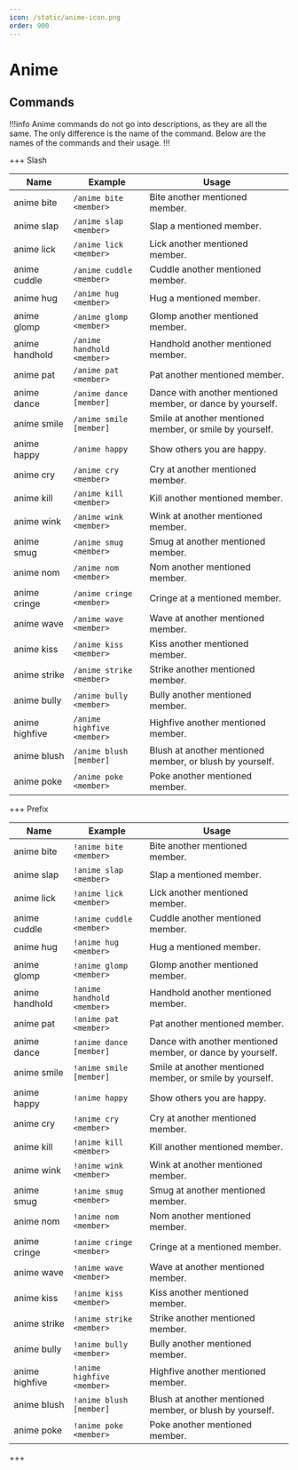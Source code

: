 ```yaml
---
icon: /static/anime-icon.png
order: 900
---
```

# Anime


## Commands

!!!info
Anime commands do not go into descriptions, as they are all the same. The only difference is the name of the command. Below are the names of the commands and their usage.
!!!

+++ Slash

| Name           | Example                    | Usage                                                      |
|----------------|----------------------------|------------------------------------------------------------|
| anime bite     | `/anime bite <member>`     | Bite another mentioned member.                             |
| anime slap     | `/anime slap <member>`     | Slap a mentioned member.                                   |
| anime lick     | `/anime lick <member>`     | Lick another mentioned member.                             | 
| anime cuddle   | `/anime cuddle <member>`   | Cuddle another mentioned member.                           |
| anime hug      | `/anime hug <member>`      | Hug a mentioned member.                                    |
| anime glomp    | `/anime glomp <member>`    | Glomp another mentioned member.                            |
| anime handhold | `/anime handhold <member>` | Handhold another mentioned member.                         |
| anime pat      | `/anime pat <member>`      | Pat another mentioned member.                              |
| anime dance    | `/anime dance [member]`    | Dance with another mentioned member, or dance by yourself. |
| anime smile    | `/anime smile [member]`    | Smile at another mentioned member, or smile by yourself.   |
| anime happy    | `/anime happy`             | Show others you are happy.                                 |
| anime cry      | `/anime cry <member>`      | Cry at another mentioned member.                           |
| anime kill     | `/anime kill <member>`     | Kill another mentioned member.                             |
| anime wink     | `/anime wink <member>`     | Wink at another mentioned member.                          |
| anime smug     | `/anime smug <member>`     | Smug at another mentioned member.                          |
| anime nom      | `/anime nom <member>`      | Nom another mentioned member.                              |
| anime cringe   | `/anime cringe <member>`   | Cringe at a mentioned member.                              |
| anime wave     | `/anime wave <member>`     | Wave at another mentioned member.                          |
| anime kiss     | `/anime kiss <member>`     | Kiss another mentioned member.                             |
| anime strike   | `/anime strike <member>`   | Strike another mentioned member.                           |
| anime bully    | `/anime bully <member>`    | Bully another mentioned member.                            |
| anime highfive | `/anime highfive <member>` | Highfive another mentioned member.                         |
| anime blush    | `/anime blush [member]`    | Blush at another mentioned member, or blush by yourself.   |
| anime poke     | `/anime poke <member>`     | Poke another mentioned member.                             |



+++ Prefix

| Name           | Example                    | Usage                                                      |
|----------------|----------------------------|------------------------------------------------------------|
| anime bite     | `!anime bite <member>`     | Bite another mentioned member.                             |
| anime slap     | `!anime slap <member>`     | Slap a mentioned member.                                   |
| anime lick     | `!anime lick <member>`     | Lick another mentioned member.                             | 
| anime cuddle   | `!anime cuddle <member>`   | Cuddle another mentioned member.                           |
| anime hug      | `!anime hug <member>`      | Hug a mentioned member.                                    |
| anime glomp    | `!anime glomp <member>`    | Glomp another mentioned member.                            |
| anime handhold | `!anime handhold <member>` | Handhold another mentioned member.                         |
| anime pat      | `!anime pat <member>`      | Pat another mentioned member.                              |
| anime dance    | `!anime dance [member]`    | Dance with another mentioned member, or dance by yourself. |
| anime smile    | `!anime smile [member]`    | Smile at another mentioned member, or smile by yourself.   |
| anime happy    | `!anime happy`             | Show others you are happy.                                 |
| anime cry      | `!anime cry <member>`      | Cry at another mentioned member.                           |
| anime kill     | `!anime kill <member>`     | Kill another mentioned member.                             |
| anime wink     | `!anime wink <member>`     | Wink at another mentioned member.                          |
| anime smug     | `!anime smug <member>`     | Smug at another mentioned member.                          |
| anime nom      | `!anime nom <member>`      | Nom another mentioned member.                              |
| anime cringe   | `!anime cringe <member>`   | Cringe at a mentioned member.                              |
| anime wave     | `!anime wave <member>`     | Wave at another mentioned member.                          |
| anime kiss     | `!anime kiss <member>`     | Kiss another mentioned member.                             |
| anime strike   | `!anime strike <member>`   | Strike another mentioned member.                           |
| anime bully    | `!anime bully <member>`    | Bully another mentioned member.                            |
| anime highfive | `!anime highfive <member>` | Highfive another mentioned member.                         |
| anime blush    | `!anime blush [member]`    | Blush at another mentioned member, or blush by yourself.   |
| anime poke     | `!anime poke <member>`     | Poke another mentioned member.                             |
+++

